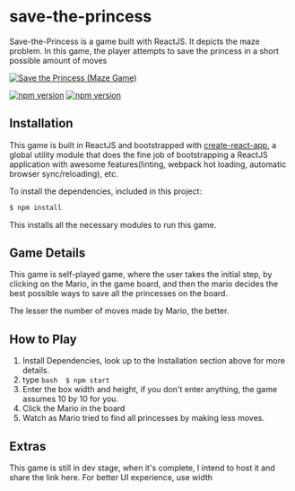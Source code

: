 # save-the-princess
Save-the-Princess is a game built with ReactJS. It depicts the maze problem. In this game, the player attempts to save the princess in a short possible amount of moves

[![Save the Princess (Maze Game)](https://imgur.com/a/IInmFcM)](https://github.com/emrys8/save-the-princess)

[![npm version](https://badge.fury.io/js/npm.svg)](https://badge.fury.io/js/npm)
[![npm version](https://badge.fury.io/js/react.svg)](https://badge.fury.io/js/react)

## Installation
This game is built in ReactJS and bootstrapped with [create-react-app](https://www.npmjs.com/package/create-react-app), a global utility module that does the fine job of bootstrapping a ReactJS application with awesome features(linting, webpack hot loading, automatic browser sync/reloading), etc.

To install the dependencies, included in this project:
```bash
$ npm install
```

This installs all the necessary modules to run this game.

## Game Details
This game is self-played game, where the user takes the initial step, by clicking on the Mario, in the game board, and then the mario decides the best possible ways to save all the princesses on the board.

The lesser the number of moves made by Mario, the better.

## How to Play
1. Install Dependencies, look up to the Installation section above for more details.
2. type ```bash 
        $ npm start```
3. Enter the box width and height, if you don't enter anything, the game assumes 10 by 10 for you.
4. Click the Mario in the board
5. Watch as Mario tried to find all princesses by making less moves.


## Extras
This game is still in dev stage, when it's complete, I intend to host it and share the link here. For better UI experience, use width 